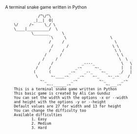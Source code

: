 A terminal snake game written in Python

                   /^\/^\
                 _|__|  O|
        \/     /~     \_/ \
        \____|__________/  \
                \_______      \
                        `\     \                    \
                        /     /                       \
                         /      /                    \ \
                        /     /                       \ \
                      /      /                         \ \
                     /     /                            \  \
                   /     /             _----_            \   \       
                  /     /           _-~      ~-_         |   |       
                 (      (        _-~    _--_    ~-_     _/   |       
                  \      ~-____-~    _-~    ~-_    ~-_-~    /        
                    ~-_           _-~          ~-_       _-~
                       ~--______-~                ~-___-~
        This is a terminal snake game written in Python
        This basic game is created by Ali Can Gunduz
        You can set the width with the options -x or --width
        and height with the options -y or --height
        Default values are 27 for width and 13 for height
        You can change the difficulty too
        Available difficulties
                1. Easy
                2. Medium
                3. Hard
